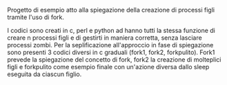 Progetto di esempio atto alla spiegazione della creazione di processi figli tramite l'uso di fork.

I codici sono creati in c, perl e python ad hanno tutti la stessa funzione di creare n processi figli e di gestirti in maniera corretta, senza lasciare processi zombi.
Per la seplificazione all'approccio in fase di spiegazione sono presenti 3 codici diversi in c graduali (fork1, fork2, forkpulito).
Fork1 prevede la spiegazione del concetto di fork, fork2 la creazione di molteplici figli e forkpulito come esempio finale con un'azione diversa dallo sleep eseguita da ciascun figlio.
